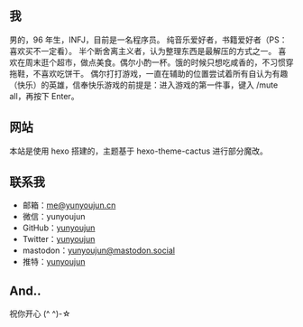## 我

男的，96 年生，INFJ，目前是一名程序员。
纯音乐爱好者，书籍爱好者（PS：喜欢买不一定看）。 半个断舍离主义者，认为整理东西是最解压的方式之一。
喜欢在周末逛个超市，做点美食。偶尔小酌一杯。饿的时候只想吃咸香的，不习惯穿拖鞋，不喜欢吃饼干。
偶尔打打游戏，一直在辅助的位置尝试着所有自认为有趣（快乐）的英雄，信奉快乐游戏的前提是：进入游戏的第一件事，键入 /mute all，再按下 Enter。

## 网站

本站是使用 hexo 搭建的，主题基于 hexo-theme-cactus 进行部分魔改。

## 联系我

- 邮箱：[me@yunyoujun.cn](mailto:me@yunyoujun.cn)
- 微信：yunyoujun
- GitHub：[yunyoujun](https://github.com/yunyoujun)
- Twitter：[yunyoujun](https://twitter.com/yunyoujun)
- mastodon：[yunyoujun@mastodon.social](https://mastodon.social/@yunyoujun)
- 推特：[yunyoujun](https://twitter.com/yunyoujun)

## And..
祝你开心 (^ ^)-☆